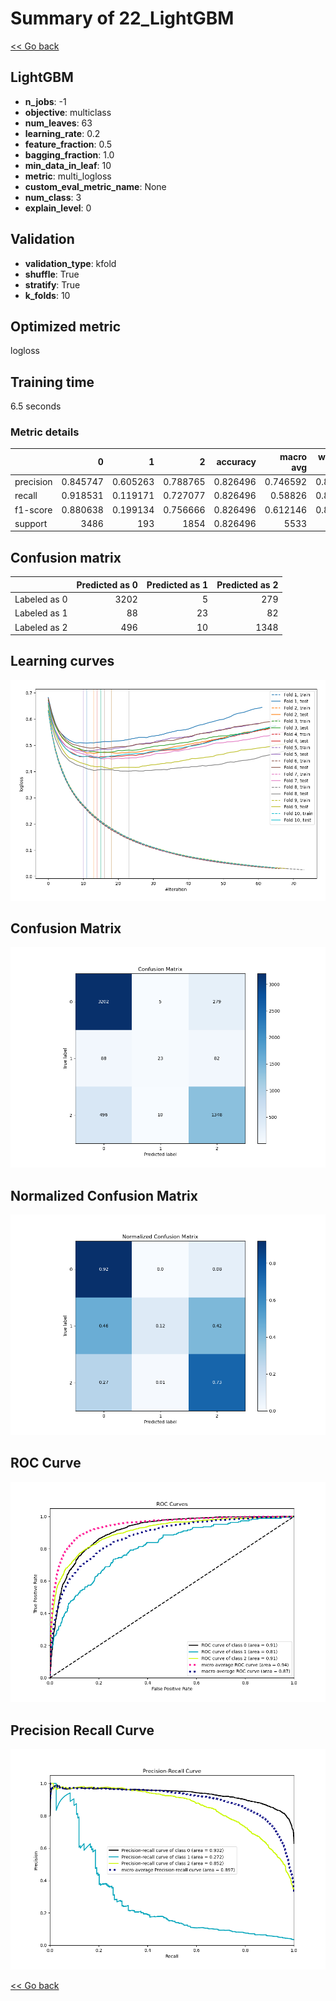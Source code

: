 # Summary of 22_LightGBM

[<< Go back](../README.md)


## LightGBM
- **n_jobs**: -1
- **objective**: multiclass
- **num_leaves**: 63
- **learning_rate**: 0.2
- **feature_fraction**: 0.5
- **bagging_fraction**: 1.0
- **min_data_in_leaf**: 10
- **metric**: multi_logloss
- **custom_eval_metric_name**: None
- **num_class**: 3
- **explain_level**: 0

## Validation
 - **validation_type**: kfold
 - **shuffle**: True
 - **stratify**: True
 - **k_folds**: 10

## Optimized metric
logloss

## Training time

6.5 seconds

### Metric details
|           |           0 |          1 |           2 |   accuracy |   macro avg |   weighted avg |   logloss |
|:----------|------------:|-----------:|------------:|-----------:|------------:|---------------:|----------:|
| precision |    0.845747 |   0.605263 |    0.788765 |   0.826496 |    0.746592 |       0.818265 |  0.457489 |
| recall    |    0.918531 |   0.119171 |    0.727077 |   0.826496 |    0.58826  |       0.826496 |  0.457489 |
| f1-score  |    0.880638 |   0.199134 |    0.756666 |   0.826496 |    0.612146 |       0.815325 |  0.457489 |
| support   | 3486        | 193        | 1854        |   0.826496 | 5533        |    5533        |  0.457489 |


## Confusion matrix
|              |   Predicted as 0 |   Predicted as 1 |   Predicted as 2 |
|:-------------|-----------------:|-----------------:|-----------------:|
| Labeled as 0 |             3202 |                5 |              279 |
| Labeled as 1 |               88 |               23 |               82 |
| Labeled as 2 |              496 |               10 |             1348 |

## Learning curves
![Learning curves](learning_curves.png)
## Confusion Matrix

![Confusion Matrix](confusion_matrix.png)


## Normalized Confusion Matrix

![Normalized Confusion Matrix](confusion_matrix_normalized.png)


## ROC Curve

![ROC Curve](roc_curve.png)


## Precision Recall Curve

![Precision Recall Curve](precision_recall_curve.png)



[<< Go back](../README.md)
